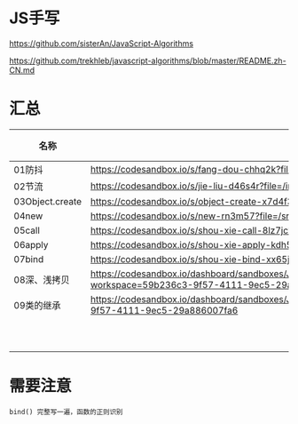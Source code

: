 # JS手写

https://github.com/sisterAn/JavaScript-Algorithms

https://github.com/trekhleb/javascript-algorithms/blob/master/README.zh-CN.md

# 汇总

| 名称            | codesandbox                                                  | 状态 |
| --------------- | ------------------------------------------------------------ | ---- |
| 01防抖          | https://codesandbox.io/s/fang-dou-chhq2k?file=/index.html:0-986 | ✅    |
| 02节流          | https://codesandbox.io/s/jie-liu-d46s4r?file=/index.html     | ✅    |
| 03Object.create | https://codesandbox.io/s/object-create-x7d4f3?file=/src/index.js | ✅    |
| 04new           | https://codesandbox.io/s/new-rn3m57?file=/src/index.js       | ✅    |
| 05call          | https://codesandbox.io/s/shou-xie-call-8lz7jc?file=/src/index.js:521-525 | ✅    |
| 06apply         | https://codesandbox.io/s/shou-xie-apply-kdh535?file=/src/index.js | ✅    |
| 07bind          | https://codesandbox.io/s/shou-xie-bind-xx65jn?file=/src/index.js | ✅    |
| 08深、浅拷贝    | https://codesandbox.io/dashboard/sandboxes/JS%E6%89%8B%E5%86%99/%E6%B7%B1%E6%B5%85%E6%8B%B7%E8%B4%9D?workspace=59b236c3-9f57-4111-9ec5-29a886007fa6 | ✅    |
| 09类的继承      | https://codesandbox.io/dashboard/sandboxes/JS%E6%89%8B%E5%86%99/es5%E7%BB%A7%E6%89%BF?workspace=59b236c3-9f57-4111-9ec5-29a886007fa6 | ✅    |
|                 |                                                              |      |
|                 |                                                              |      |
|                 |                                                              |      |
|                 |                                                              |      |
|                 |                                                              |      |
|                 |                                                              |      |
|                 |                                                              |      |
|                 |                                                              |      |
|                 |                                                              |      |
|                 |                                                              |      |



# 需要注意

```
bind() 完整写一遍，函数的正则识别
```

